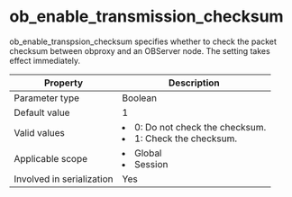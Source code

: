 ob_enable_transmission_checksum
====================================================
<!-- # docslug#/oceanbase-database/oceanbase-database/V4.0.0/ob_enable_transmission_checksum-1-2-3 -->

ob_enable_transpsion_checksum specifies whether to check the packet checksum between obproxy and an OBServer node. The setting takes effect immediately.


| **Property** | **Description** |
|---------|--------------------------------------------------------------------------------------------------------------|
| Parameter type | Boolean |
| Default value | 1 |
| Valid values | <li> 0: Do not check the checksum.   <li> 1: Check the checksum. |
| Applicable scope | <li> Global   <li> Session |
| Involved in serialization | Yes |



